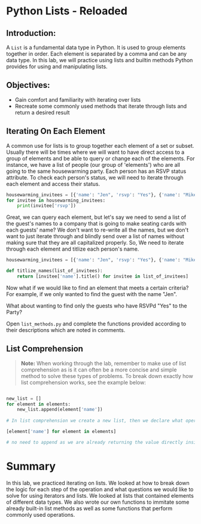 
# Python Lists - Reloaded

## Introduction:

A `List` is a fundamental data type in Python. It is used to group elements together in order. Each element is separated by a comma and can be any data type. In this lab, we will practice using lists and builtin methods Python provides for using and manipulating lists.

## Objectives:

* Gain comfort and familiarity with iterating over lists
* Recreate some commonly used methods that iterate through lists and return a desired result

## Iterating On Each Element

A common use for lists is to group together each element of a set or subset. Usually there will be times where we will want to have direct access to a group of elements and be able to query or change each of the elements. For instance, we have a list of people (our group of 'elements') who are all going to the same housewarming party. Each person has an RSVP status attribute. To check each person's status, we will need to iterate through each element and access their status.

```python
housewarming_invitees = [{'name': "Jen", 'rsvp': "Yes"}, {'name': "Mike", 'rsvp': "No"}, {'name': "Henry", 'rsvp': "Yes"}, {'name': "Anna", 'rsvp': "No"}]
for invitee in housewarming_invitees:
    print(invitee['rsvp'])
```

Great, we can query each element, but let's say we need to send a list of the guest's names to a company that is going to make seating cards with each guests' name? We don't want to re-write all the names, but we don't want to just iterate through and blindly send over a list of names without making sure that they are all capitalized properly. So, We need to iterate through each element and titlize each person's name.

```python
housewarming_invitees = [{'name': "Jen", 'rsvp': "Yes"}, {'name': "Mike", 'rsvp': "No"}, {'name': "Henry", 'rsvp': "Yes"}, {'name': "Anna", 'rsvp': "No"}]

def titlize_names(list_of_invitees): 
    return [invitee['name'].title() for invitee in list_of_invitees]
```

Now what if we would like to find an element that meets a certain criteria? For example, if we only wanted to find the guest with the name "Jen". 

What about wanting to find only the guests who have RSVPd "Yes" to the Party? 

Open `list_methods.py` and complete the functions provided according to their descriptions which are noted in comments.

## List Comprehension

> **Note:** When working through the lab, remember to make use of list comprehension as is it can often be a more concise and simple method to solve these types of problems. To break down exactly how list comprehension works, see the example below:

```python

new_list = []
for element in elements:
    new_list.append(element['name'])
    
# In list comprehension we create a new list, then we declare what operation we want to perform on each element, then we define what the element will be called and finally we define the list on which we are iterating.

[element['name'] for element in elements]

# no need to append as we are already returning the value directly inside the list
```

# Summary

In this lab, we practiced iterating on lists. We looked at how to break down the logic for each step of the operation and what questions we would like to solve for using iterators and lists. We looked at lists that contained elements of different data types. We also wrote our own functions to immitate some already built-in list methods as well as some functions that perform commonly used operations. 
